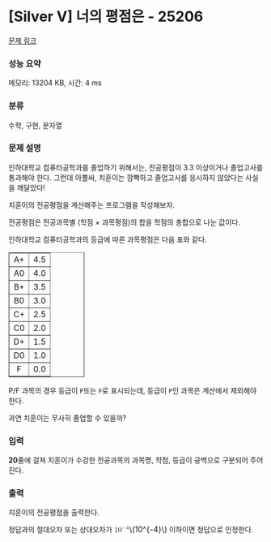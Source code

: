 # [Silver V] 너의 평점은 - 25206 

[문제 링크](https://www.acmicpc.net/problem/25206) 

### 성능 요약

메모리: 13204 KB, 시간: 4 ms

### 분류

수학, 구현, 문자열

### 문제 설명

<p>인하대학교 컴퓨터공학과를 졸업하기 위해서는, 전공평점이 3.3 이상이거나 졸업고사를 통과해야 한다. 그런데 아뿔싸, 치훈이는 깜빡하고 졸업고사를 응시하지 않았다는 사실을 깨달았다!</p>

<p>치훈이의 전공평점을 계산해주는 프로그램을 작성해보자.</p>

<p>전공평점은 전공과목별 (학점 × 과목평점)의 합을 학점의 총합으로 나눈 값이다.</p>

<p>인하대학교 컴퓨터공학과의 등급에 따른 과목평점은 다음 표와 같다.</p>

<table border="1" cellpadding="1" cellspacing="1" class="table table-bordered" style="width: 150px;">
	<tbody>
		<tr>
			<td style="text-align: center;">A+</td>
			<td style="text-align: center;">4.5</td>
		</tr>
		<tr>
			<td style="text-align: center;">A0</td>
			<td style="text-align: center;">4.0</td>
		</tr>
		<tr>
			<td style="text-align: center;">B+</td>
			<td style="text-align: center;">3.5</td>
		</tr>
		<tr>
			<td style="text-align: center;">B0</td>
			<td style="text-align: center;">3.0</td>
		</tr>
		<tr>
			<td style="text-align: center;">C+</td>
			<td style="text-align: center;">2.5</td>
		</tr>
		<tr>
			<td style="text-align: center;">C0</td>
			<td style="text-align: center;">2.0</td>
		</tr>
		<tr>
			<td style="text-align: center;">D+</td>
			<td style="text-align: center;">1.5</td>
		</tr>
		<tr>
			<td style="text-align: center;">D0</td>
			<td style="text-align: center;">1.0</td>
		</tr>
		<tr>
			<td style="text-align: center;">F</td>
			<td style="text-align: center;">0.0</td>
		</tr>
	</tbody>
</table>

<p>P/F 과목의 경우 등급이 <code>P</code>또는 <code>F</code>로 표시되는데, 등급이 <code>P</code>인 과목은 계산에서 제외해야 한다.</p>

<p>과연 치훈이는 무사히 졸업할 수 있을까?</p>

### 입력 

 <p><strong>20</strong>줄에 걸쳐 치훈이가 수강한 전공과목의 과목명, 학점, 등급이 공백으로 구분되어 주어진다.</p>

### 출력 

 <p>치훈이의 전공평점을 출력한다.</p>

<p>정답과의 절대오차 또는 상대오차가 <mjx-container class="MathJax" jax="CHTML" style="font-size: 109%; position: relative;"><mjx-math class="MJX-TEX" aria-hidden="true"><mjx-msup><mjx-mn class="mjx-n"><mjx-c class="mjx-c31"></mjx-c><mjx-c class="mjx-c30"></mjx-c></mjx-mn><mjx-script style="vertical-align: 0.393em;"><mjx-texatom size="s" texclass="ORD"><mjx-mo class="mjx-n"><mjx-c class="mjx-c2212"></mjx-c></mjx-mo><mjx-mn class="mjx-n"><mjx-c class="mjx-c34"></mjx-c></mjx-mn></mjx-texatom></mjx-script></mjx-msup></mjx-math><mjx-assistive-mml unselectable="on" display="inline"><math xmlns="http://www.w3.org/1998/Math/MathML"><msup><mn>10</mn><mrow data-mjx-texclass="ORD"><mo>−</mo><mn>4</mn></mrow></msup></math></mjx-assistive-mml><span aria-hidden="true" class="no-mathjax mjx-copytext">\(10^{-4}\)</span></mjx-container> 이하이면 정답으로 인정한다.</p>

